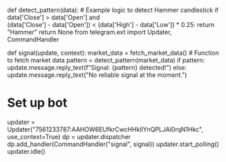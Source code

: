 
def detect_pattern(data):
    # Example logic to detect Hammer candlestick
    if data['Close'] > data['Open'] and \
        (data['Close'] - data['Open']) < (data['High'] - data['Low']) * 0.25:
        return "Hammer"
    return None
from telegram.ext import Updater, CommandHandler

def signal(update, context):
    market_data = fetch_market_data()  # Function to fetch market data
    pattern = detect_pattern(market_data)
    if pattern:
        update.message.reply_text(f"Signal: {pattern} detected!")
    else:
        update.message.reply_text("No reliable signal at the moment.")

# Set up bot
updater = Updater("7561233787:AAHOW6EUfkrCwcHHkIlYnQPLJAl0rqN1Hkc", use_context=True)
dp = updater.dispatcher
dp.add_handler(CommandHandler("signal", signal))
updater.start_polling()
updater.idle()
